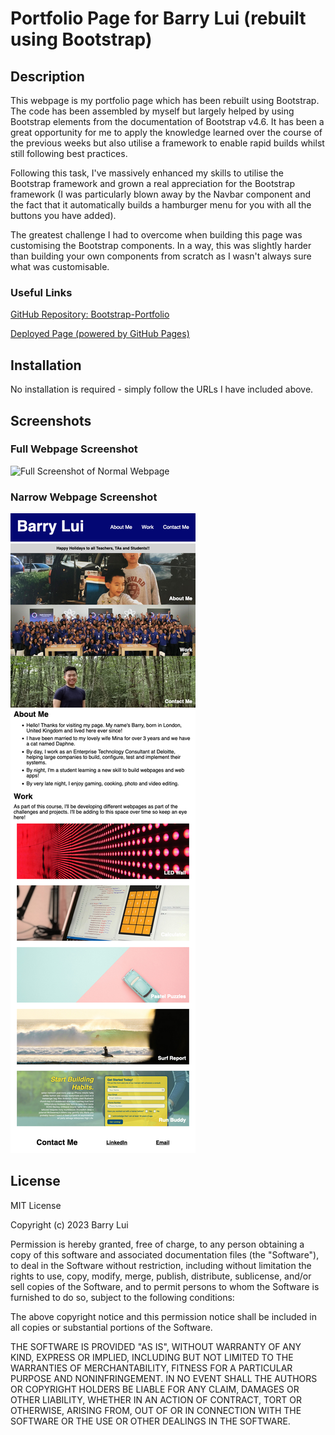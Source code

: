 # Portfolio Page for Barry Lui (rebuilt using Bootstrap)

## Description 

This webpage is my portfolio page which has been rebuilt using Bootstrap. The code has been assembled by myself but largely helped by using Bootstrap elements from the documentation of Bootstrap v4.6. It has been a great opportunity for me to apply the knowledge learned over the course of the previous weeks but also utilise a framework to enable rapid builds whilst still following best practices.

Following this task, I've massively enhanced my skills to utilise the Bootstrap framework and grown a real appreciation for the Bootstrap framework (I was particularly blown away by the Navbar component and the fact that it automatically builds a hamburger menu for you with all the buttons you have added).

The greatest challenge I had to overcome when building this page was customising the Bootstrap components. In a way, this was slightly harder than building your own components from scratch as I wasn't always sure what was customisable.

### Useful Links
[GitHub Repository: Bootstrap-Portfolio](https://github.com/barrylui88/Bootstrap-Portfolio/)

[Deployed Page (powered by GitHub Pages)](https://barrylui88.github.io/Bootstrap-Portfolio/)

## Installation

No installation is required - simply follow the URLs I have included above.


## Screenshots

### Full Webpage Screenshot
![Full Screenshot of Normal Webpage](./images/full-webpage-screenshot.png)

### Narrow Webpage Screenshot
![Full Screenshot of Narrow Webpage](./images/narrow-webpage-screenshot.png)

## License

MIT License

Copyright (c) 2023 Barry Lui

Permission is hereby granted, free of charge, to any person obtaining a copy
of this software and associated documentation files (the "Software"), to deal
in the Software without restriction, including without limitation the rights
to use, copy, modify, merge, publish, distribute, sublicense, and/or sell
copies of the Software, and to permit persons to whom the Software is
furnished to do so, subject to the following conditions:

The above copyright notice and this permission notice shall be included in all
copies or substantial portions of the Software.

THE SOFTWARE IS PROVIDED "AS IS", WITHOUT WARRANTY OF ANY KIND, EXPRESS OR
IMPLIED, INCLUDING BUT NOT LIMITED TO THE WARRANTIES OF MERCHANTABILITY,
FITNESS FOR A PARTICULAR PURPOSE AND NONINFRINGEMENT. IN NO EVENT SHALL THE
AUTHORS OR COPYRIGHT HOLDERS BE LIABLE FOR ANY CLAIM, DAMAGES OR OTHER
LIABILITY, WHETHER IN AN ACTION OF CONTRACT, TORT OR OTHERWISE, ARISING FROM,
OUT OF OR IN CONNECTION WITH THE SOFTWARE OR THE USE OR OTHER DEALINGS IN THE
SOFTWARE.